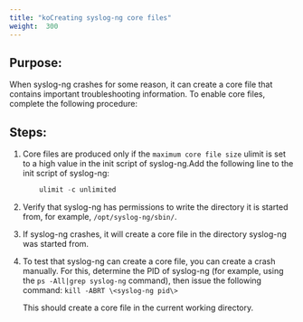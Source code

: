 ```yaml
---
title: "koCreating syslog-ng core files"
weight:  300
---
```

<!-- DISCLAIMER: This file is based on the syslog-ng Open Source Edition documentation https://github.com/balabit/syslog-ng-ose-guides/commit/2f4a52ee61d1ea9ad27cb4f3168b95408fddfdf2 and is used under the terms of The syslog-ng Open Source Edition Documentation License. The file has been modified by Axoflow. -->


## Purpose:

When syslog-ng crashes for some reason, it can create a core file that contains important troubleshooting information. To enable core files, complete the following procedure:



## Steps:

1.  Core files are produced only if the `maximum core file size` ulimit is set to a high value in the init script of syslog-ng.Add the following line to the init script of syslog-ng:
    
    ```c
        ulimit -c unlimited
    
    ```

2.  Verify that syslog-ng has permissions to write the directory it is started from, for example, `/opt/syslog-ng/sbin/`.

3.  If syslog-ng crashes, it will create a core file in the directory syslog-ng was started from.

4.  To test that syslog-ng can create a core file, you can create a crash manually. For this, determine the PID of syslog-ng (for example, using the `ps -All|grep syslog-ng` command), then issue the following command: `kill -ABRT \<syslog-ng pid\>`
    
    This should create a core file in the current working directory.

